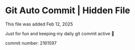 # Git Auto Commit | Hidden File

This file was added Feb 12, 2025

Just for fun and keeping my daily git commit active 🤪

commit number: 2161597
